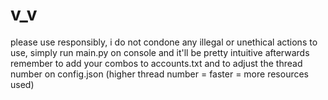 # v_v
please use responsibly, i do not condone any illegal or unethical actions
to use, simply run main.py on console and it'll be pretty intuitive afterwards
remember to add your combos to accounts.txt and to adjust the thread number on config.json (higher thread number = faster = more resources used)
